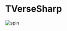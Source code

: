 # TVerseSharp

![spin](https://github.com/Reyes-gh/TVerseSharp/assets/92784870/5834734f-fece-4667-b190-04c53c90f5e7)

